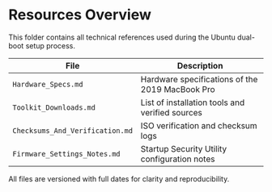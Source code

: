 # Resources Overview

This folder contains all technical references used during the Ubuntu dual-boot setup process.

| File | Description |
|------|--------------|
| `Hardware_Specs.md` | Hardware specifications of the 2019 MacBook Pro |
| `Toolkit_Downloads.md` | List of installation tools and verified sources |
| `Checksums_And_Verification.md` | ISO verification and checksum logs |
| `Firmware_Settings_Notes.md` | Startup Security Utility configuration notes |

All files are versioned with full dates for clarity and reproducibility.
